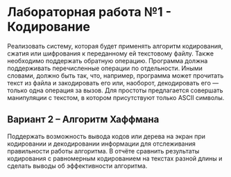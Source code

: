 # Лабораторная работа №1 - Кодирование

Реализовать систему, которая будет применять алгоритм кодирования, сжатия или шифрования к переданному ей текстовому файлу. Также необходимо поддержать обратную операцию. Программа должна поддерживать перечисленные операции по отдельности. Иными словами, должно быть так, что, например, программа может прочитать текст из файла и закодировать его или, наоборот, декодировать его — только одна операция за вызов.
Для простоты предлагается совершать манипуляции с текстом, в котором присутствуют только ASCII символы.

## Вариант 2 – Алгоритм Хаффмана

Поддержать возможность вывода кодов или дерева на экран при кодировании и декодировании информации для отслеживания правильности работы алгоритма.
В отчёте сравнить результаты кодирования с равномерным кодированием на текстах разной длины и сделать выводы об эффективности алгоритма.
